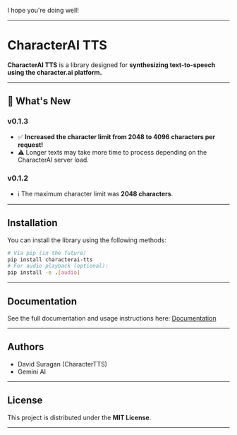 I hope you're doing well\!

-----

# CharacterAI TTS

**CharacterAI TTS** is a library designed for **synthesizing text-to-speech using the character.ai platform.**

-----

## 🚀 What's New

### v0.1.3

  * ✅ **Increased the character limit from 2048 to 4096 characters per request\!**
  * ⚠️ Longer texts may take more time to process depending on the CharacterAI server load.

### v0.1.2

  * ℹ️ The maximum character limit was **2048 characters**.

-----

## Installation

You can install the library using the following methods:

```bash
# Via pip (in the future)
pip install characterai-tts
# For audio playback (optional):
pip install -e .[audio]
```

-----

## Documentation

See the full documentation and usage instructions here: [Documentation](https://github.com/dauitsuragan002/characterai-tts#readme)

-----

## Authors

  * David Suragan (CharacterTTS)
  * Gemini AI

-----

## License

This project is distributed under the **MIT License**.

-----